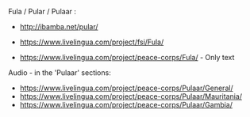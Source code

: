 
Fula / Pular / Pulaar :


 + http://ibamba.net/pular/

 + https://www.livelingua.com/project/fsi/Fula/

 + https://www.livelingua.com/project/peace-corps/Fula/ - Only text

Audio - in the 'Pulaar' sections:

 + https://www.livelingua.com/project/peace-corps/Pulaar/General/
 + https://www.livelingua.com/project/peace-corps/Pulaar/Mauritania/
 + https://www.livelingua.com/project/peace-corps/Pulaar/Gambia/
